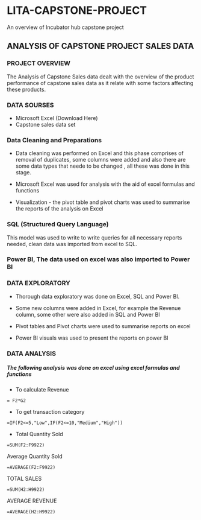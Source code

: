 # LITA-CAPSTONE-PROJECT
An overview of Incubator hub capstone project
## ANALYSIS OF CAPSTONE PROJECT SALES DATA

### PROJECT OVERVIEW

The Analysis of Capstone Sales data dealt with the overview of the product performance of capstone sales data as it relate with some factors affecting these products.

### DATA SOURSES
- Microsoft Excel (Download Here)
- Capstone sales data set

### Data Cleaning and Preparations

- Data cleaning was performed on Excel and this phase comprises of removal of duplicates, some columns were added and also there are some data types that neede to be changed , all these was done in this stage.

- Microsoft Excel was used for analysis with the aid of excel formulas and functions

- Visualization - the pivot table and pivot charts was used to summarise the reports of the analysis on Excel

### SQL (Structured Query Language)
This model was used to write to write queries for all necessary reports needed, clean data was imported from excel to SQL.

### Power BI, The data used on excel was also imported to Power BI

### DATA EXPLORATORY 
- Thorough data exploratory was done on Excel, SQL and Power BI.

- Some new columns were added in Excel, for example the Revenue column, some other were also added in SQL and Power BI

- Pivot tables and Pivot charts were used to summarise reports on excel

- Power BI visuals was used to present the reports on  power BI

### DATA ANALYSIS

##### The following analysis was done on excel using excel formulas and functions

- To calculate Revenue
```
= F2*G2
```
- To get transaction category
```
=IF(F2<=5,"Low",IF(F2<=10,"Medium","High"))
```
- Total Quantity Sold
```
=SUM(F2:F9922)
```
Average Quantity Sold
```
=AVERAGE(F2:F9922)
```
TOTAL SALES
```
=SUM(H2:H9922)
```
AVERAGE REVENUE
```
=AVERAGE(H2:H9922)

  
